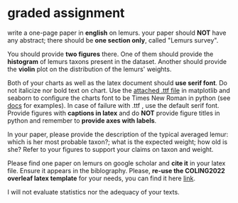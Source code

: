 # graded assignment
write a one-page paper in **english** on lemurs. your paper should **NOT** have any abstract; there should be **one section only**, called "Lemurs survey".

You should provide **two figures** there. One of them should provide the **histogram** of lemurs taxons present in the dataset. Another should provide the **violin** plot on the distribution of the lemurs' weights.

Both of your charts as well as the latex document should **use serif font**. Do not italicize nor bold text on chart.
Use the [attached .ttf file](https://github.com/oserikov/py4viz_assignment/blob/master/Times%20New%20Roman.ttf) in matplotlib and seaborn to configure the charts font to be Times New Roman in python (see [docs](https://matplotlib.org/stable/gallery/text_labels_and_annotations/font_file.html) for examples). 
In case of failure with .ttf , use the default serif font. 
Provide figures with **captions in latex** and do **NOT** provide figure titles in python and remember to **provide axes with labels**.

In your paper, please provide the description of the typical averaged lemur: which is her most probable taxon?; what is the expected weight; how old is she? Refer to your figures to support your claims on taxon and weight.

Please find one paper on lemurs on google scholar and **cite it** in your latex file. Ensure it appears in the biblography.
Please, **re-use the COLING2022 overleaf latex template** for your needs, you can find it here [link](https://coling2022.org/Submission).


I will not evaluate statistics nor the adequacy of your texts.
